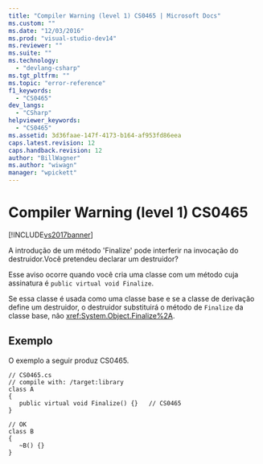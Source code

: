 ```yaml
---
title: "Compiler Warning (level 1) CS0465 | Microsoft Docs"
ms.custom: ""
ms.date: "12/03/2016"
ms.prod: "visual-studio-dev14"
ms.reviewer: ""
ms.suite: ""
ms.technology: 
  - "devlang-csharp"
ms.tgt_pltfrm: ""
ms.topic: "error-reference"
f1_keywords: 
  - "CS0465"
dev_langs: 
  - "CSharp"
helpviewer_keywords: 
  - "CS0465"
ms.assetid: 3d36faae-147f-4173-b164-af953fd86eea
caps.latest.revision: 12
caps.handback.revision: 12
author: "BillWagner"
ms.author: "wiwagn"
manager: "wpickett"
---
```

# Compiler Warning (level 1) CS0465
[!INCLUDE[vs2017banner](../../../csharp/includes/vs2017banner.md)]

A introdução de um método 'Finalize' pode interferir na invocação do destruidor.Você pretendeu declarar um destruidor?  
  
 Esse aviso ocorre quando você cria uma classe com um método cuja assinatura é `public virtual void Finalize`.  
  
 Se essa classe é usada como uma classe base e se a classe de derivação define um destruidor, o destruidor substituirá o método de `Finalize` da classe base, não <xref:System.Object.Finalize%2A>.  
  
## Exemplo  
 O exemplo a seguir produz CS0465.  
  
```  
// CS0465.cs  
// compile with: /target:library  
class A  
{  
   public virtual void Finalize() {}   // CS0465  
}  
  
// OK  
class B  
{  
   ~B() {}  
}  
```